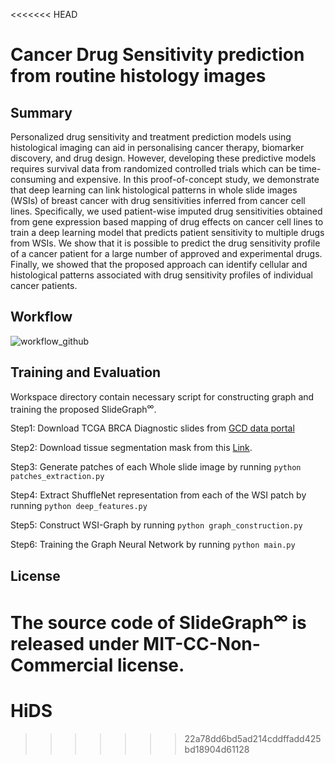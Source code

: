 <<<<<<< HEAD
# Cancer Drug Sensitivity prediction from routine histology images

## Summary
Personalized drug sensitivity and treatment prediction models using histological imaging can aid in personalising cancer therapy, biomarker discovery, and drug design. However, developing these predictive models requires survival data from randomized controlled trials which can be time-consuming and expensive. In this proof-of-concept study, we demonstrate that deep learning can link histological patterns in whole slide images (WSIs) of breast cancer with drug sensitivities inferred from cancer cell lines. Specifically, we used patient-wise imputed drug sensitivities obtained from gene expression based mapping of drug effects on cancer cell lines to train a deep learning model that predicts patient sensitivity to multiple drugs from WSIs. We show that it is possible to predict the drug sensitivity profile of a cancer patient for a large number of approved and experimental drugs. Finally, we showed that the proposed approach can identify cellular and histological patterns associated with drug sensitivity profiles of individual cancer patients.

## Workflow
![workflow_github](https://github.com/engrodawood/Hist-DS/assets/13537509/6e6cbdeb-4e30-438e-b52e-f26d2152cc28)

## Training and Evaluation

Workspace directory contain necessary script for constructing graph and training the proposed SlideGraph<sup>∞</sup>. 

Step1: Download TCGA BRCA Diagnostic slides from <a href='https://docs.gdc.cancer.gov/Data_Portal/Users_Guide/Repository/'>GCD data portal</a>

Step2: Download tissue segmentation mask from this <a href = "https://drive.google.com/file/d/1nvGyMm33gl-iYlVEziM_RjpL1c61ApXv/view?usp=sharing"> Link</a>.

Step3: Generate patches of each Whole slide image by running
  ```python patches_extraction.py```

Step4: Extract ShuffleNet representation from each of the WSI patch by running
   ```python deep_features.py```

Step5: Construct WSI-Graph by running
   ```python graph_construction.py```

Step6: Training the Graph Neural Network by running
   ```python main.py```

## License
The source code of SlideGraph<sup>∞</sup> is released under MIT-CC-Non-Commercial license.
=======
# HiDS
>>>>>>> 22a78dd6bd5ad214cddffadd425bd18904d61128
